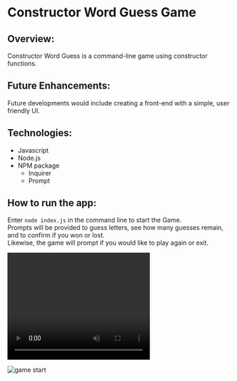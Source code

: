 # Constructor Word Guess Game


## Overview: 
Constructor Word Guess is a command-line game using constructor functions.


## Future Enhancements:
Future developments would include creating a front-end with a simple, user friendly UI.

## Technologies:
-	Javascript
-	Node.js
-	NPM package
    -	Inquirer
    -	Prompt


## How to run the app:

Enter `node index.js` in the command line to start the Game. <br>
Prompts will be provided to guess letters, see how many guesses remain, and to confirm if you won or lost. <br>
Likewise, the game will prompt if you would like to play again or exit.

<video width="320" height="240" controls>
  <source src="readMeVideo.mp4" type="video/mp4">
Your browser does not support the video tag.
</video>

![game start](reamMeVideo.gif)